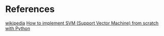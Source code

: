 # References

[wikipedia](https://en.wikipedia.org/wiki/Support_vector_machine)
[How to implement SVM (Support Vector Machine) from scratch with Python](https://www.youtube.com/watch?v=T9UcK-TxQGw)